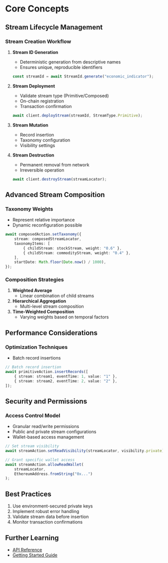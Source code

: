 # Core Concepts

## Stream Lifecycle Management

### Stream Creation Workflow

1. **Stream ID Generation**

   - Deterministic generation from descriptive names
   - Ensures unique, reproducible identifiers

   ```typescript
   const streamId = await StreamId.generate("economic_indicator");
   ```

2. **Stream Deployment**

   - Validate stream type (Primitive/Composed)
   - On-chain registration
   - Transaction confirmation

   ```typescript
   await client.deployStream(streamId, StreamType.Primitive);
   ```

3. **Stream Mutation**

   - Record insertion
   - Taxonomy configuration
   - Visibility settings

4. **Stream Destruction**
   - Permanent removal from network
   - Irreversible operation
   ```typescript
   await client.destroyStream(streamLocator);
   ```

## Advanced Stream Composition

### Taxonomy Weights

- Represent relative importance
- Dynamic reconfiguration possible

```typescript
await composedAction.setTaxonomy({
	stream: composedStreamLocator,
	taxonomyItems: [
		{ childStream: stockStream, weight: "0.6" },
		{ childStream: commodityStream, weight: "0.4" },
	],
	startDate: Math.floor(Date.now() / 1000),
});
```

### Composition Strategies

1. **Weighted Average**
   - Linear combination of child streams
2. **Hierarchical Aggregation**
   - Multi-level stream composition
3. **Time-Weighted Composition**
   - Varying weights based on temporal factors

## Performance Considerations

### Optimization Techniques

- Batch record insertions

```typescript
// Batch record insertion
await primitiveAction.insertRecords([
	{ stream: stream1, eventTime: 1, value: "1" },
	{ stream: stream2, eventTime: 2, value: "2" },
]);
```

## Security and Permissions

### Access Control Model

- Granular read/write permissions
- Public and private stream configurations
- Wallet-based access management

```typescript
// Set stream visibility
await streamAction.setReadVisibility(streamLocator, visibility.private);

// Grant specific wallet access
await streamAction.allowReadWallet(
	streamLocator,
	EthereumAddress.fromString("0x...")
);
```

## Best Practices

1. Use environment-secured private keys
2. Implement robust error handling
3. Validate stream data before insertion
4. Monitor transaction confirmations

## Further Learning

- [API Reference](./api-reference.md)
- [Getting Started Guide](./getting-started.md)
